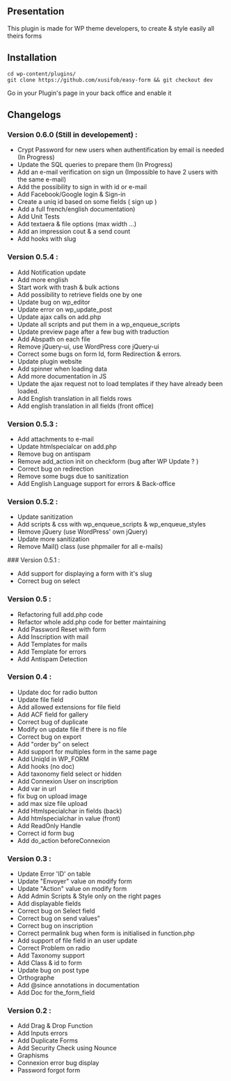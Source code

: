 ## Presentation

This plugin is made for WP theme developers, to create & style easily all theirs forms


## Installation

 ````
 cd wp-content/plugins/
 git clone https://github.com/xusifob/easy-form && git checkout dev
 ````

 Go in your Plugin's page in your back office and enable it


## Changelogs

### Version 0.6.0 (Still in developement) :
 * Crypt Password for new users when authentification by email is needed (In Progress)
 * Update the SQL queries to prepare them (In Progress)
 * Add an e-mail verification on sign un (Impossible to have 2 users with the same e-mail)
 * Add the possibility to sign in with id or e-mail
 * Add Facebook/Google login & Sign-in
 * Create a uniq id based on some fields ( sign up )
 * Add a full french/english documentation)
 * Add Unit Tests
 * Add textaera & file options (max width ...)
 * Add an impression cout & a send count
 * Add hooks with slug


### Version 0.5.4 :
 * Add Notification update
 * Add more english
 * Start work with trash & bulk actions
 * Add possibility to retrieve fields one by one
 * Update bug on wp_editor
 * Update error on wp_update_post
 * Update ajax calls on add.php
 * Update all scripts and put them in a wp_enqueue_scripts
 * Update preview page after a few bug with traduction
 * Add Abspath on each file
 * Remove jQuery-ui, use WordPress core jQuery-ui
 * Correct some bugs on form Id, form Redirection & errors.
 * Update plugin website
 * Add spinner when loading data
 * Add more documentation in JS
 * Update the ajax request not to load templates if they have already been loaded.
 * Add English translation in all fields rows
  * Add english translation in all fields (front office)


### Version 0.5.3 :
 * Add attachments to e-mail
 * Update htmlspecialcar on add.php
 * Remove bug on antispam
 * Remove add_action init on checkform (bug after WP Update ? )
 * Correct bug on redirection
 * Remove some bugs due to sanitization
 * Add English Language support for errors & Back-office

### Version 0.5.2 :
 * Update sanitization
 * Add scripts & css with wp_enqueue_scripts & wp_enqueue_styles
 * Remove jQuery (use WordPress' own jQuery)
 * Update more sanitization
 * Remove Mail() class (use phpmailer for all e-mails)

### Version 0.5.1 :
 * Add support for displaying a form with it's slug
 * Correct bug on select

### Version 0.5 :
 * Refactoring full add.php code
 * Refactor whole add.php code for better maintaining
 * Add Password Reset with form
 * Add Inscription with mail
 * Add Templates for mails
 * Add Template for errors
 * Add Antispam Detection

### Version 0.4 :
 * Update doc for radio button
 * Update file field
 * Add allowed extensions for file field
 * Add ACF field for gallery
 * Correct bug of duplicate
 * Modify on update file if there is no file
 * Correct bug on export
 * Add "order by" on select
 * Add support for multiples form in the same page
 * Add UniqId in WP_FORM
 * Add hooks (no doc)
 * Add taxonomy field select or hidden
 * Add Connexion User on inscription
 * Add var in url
 * fix bug on upload image
 * add max size file upload
 * Add Htmlspecialchar in fields (back)
 * Add htmlspecialchar in value (front)
 * Add ReadOnly Handle
 * Correct id form bug
 * Add do_action beforeConnexion


### Version 0.3 :

 * Update Error 'ID' on table
 * Update "Envoyer" value on modify form
 * Update "Action" value on modify form
 * Add Admin Scripts & Style only on the right pages
 * Add displayable fields
 * Correct bug on Select field
 * Correct bug on send values"
 * Correct bug on inscription
 * Correct permalink bug when form is initialised in function.php
 * Add support of file field in an user update
 * Correct Problem on radio
 * Add Taxonomy support
 * Add Class & id to form
 * Update bug on post type
 * Orthographe
 * Add @since annotations in documentation
 * Add Doc for the_form_field

### Version 0.2 :

 * Add Drag & Drop Function
 * Add Inputs errors
 * Add Duplicate Forms
 * Add Security Check using Nounce
 * Graphisms
 * Connexion error bug display
 * Password forgot form